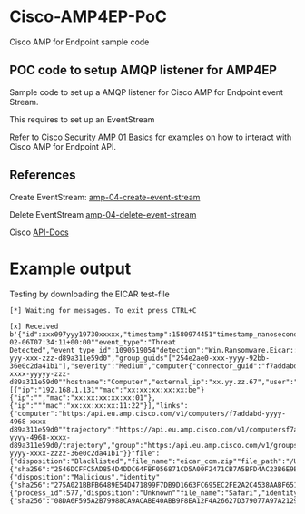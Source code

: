 # Cisco-AMP4EP-PoC
Cisco AMP for Endpoint sample code

## POC code to setup AMQP listener for AMP4EP

Sample code to set up a AMQP listener for Cisco AMP for Endpoint event
Stream.

This requires to set up an EventStream

Refer to Cisco
[Security AMP 01 Basics](https://github.com/CiscoSecurity/amp-01-basics)
for examples on how to interact with Cisco AMP for Endpoint API.

## References
Create EventStream:
[amp-04-create-event-stream](https://github.com/CiscoSecurity/amp-04-create-event-stream)

Delete EventStream
[amp-04-delete-event-stream](https://github.com/CiscoSecurity/amp-04-delete-event-stream)

Cisco [API-Docs](https://api-docs.amp.cisco.com)



# Example output

Testing by downloading the EICAR test-file

`````
[*] Waiting for messages. To exit press CTRL+C

[x] Received b'{"id":xxx097yyy19730xxxxx,"timestamp":1580974451"timestamp_nanoseconds":973027000,"date":"2020-02-06T07:34:11+00:00""event_type":"Threat Detected","event_type_id":1090519054"detection":"Win.Ransomware.Eicar::95.sbx.tg""detection_id":"13257897837238329""connector_guid":"f7addabd-yyy-xxx-zzz-d89a311e59d0","group_guids"["254e2ae0-xxx-yyyy-92bb-36e0c2da41b1"],"severity":"Medium","computer{"connector_guid":"f7addabd-xxxx-yyyyy-zzz-d89a311e59d0""hostname":"Computer","external_ip":"xx.yy.zz.67","user":"u""active":true"network_addresses":[{"ip":"192.168.1.131""mac":"xx:xx:xx:xx:xx:be"}{"ip":"","mac":"xx:xx:xx:xx:xx:01"},{"ip":"""mac":"xx:xx:xx:xx:11:22"}],"links":{"computer":"https:/api.eu.amp.cisco.com/v1/computers/f7addabd-yyyy-4968-xxxx-d89a311e59d0""trajectory":"https://api.eu.amp.cisco.com/v1/computersf7addabd-yyyy-4968-xxxx-d89a311e59d0/trajectory","group":"https:/api.eu.amp.cisco.com/v1/groups/254e2ae0-yyyy-xxxx-zzzz-36e0c2da41b1"}}"file":{"disposition":"Blacklisted","file_name":"eicar_com.zip""file_path":"/Users/MacUser/Downloads/eicar_com.zip","identity"{"sha256":"2546DCFFC5AD854D4DDC64FBF056871CD5A00F2471CB7A5BFD4AC23B6E9EEDA"},"archived_file":{"disposition":"Malicious","identity"{"sha256":"275A021BBFB6489E54D471899F7DB9D1663FC695EC2FE2A2C4538AABF651FD0"}},"parent":{"process_id":577,"disposition":"Unknown""file_name":"Safari","identity"{"sha256":"08DA6F595A2B79988CA9ACABE40ABB9F8EA12F4A26627D379077A97A2129D5A"}}}}'


`````

